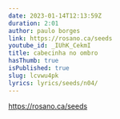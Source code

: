 ```yaml
---
date: 2023-01-14T12:13:59Z
duration: 2:01
author: paulo borges
link: https://rosano.ca/seeds
youtube_id: _IUhK_CekmI
title: cabecinha no ombro
hasThumb: true
isPublished: true
slug: lcvwu4pk
lyrics: lyrics/seeds/n04/
---
```

https://rosano.ca/seeds
